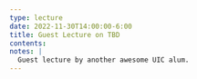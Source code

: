 ```yaml
---
type: lecture
date: 2022-11-30T14:00:00-6:00
title: Guest Lecture on TBD
contents:
notes: | 
  Guest lecture by another awesome UIC alum.
---
```

